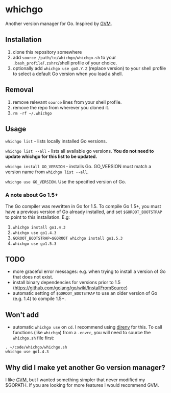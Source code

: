 # whichgo
Another version manager for Go. Inspired by [GVM](https://github.com/moovweb/gvm).

## Installation
1. clone this repository somewhere
1. add `source /path/to/whichgo/whichgo.sh` to your `.bash_profile`/`.zshrc`/shell profile of your choice.
1. optionally add `whichgo use goX.Y.Z` (replace version) to your shell profile to select a default Go version when you load a shell.

## Removal
1. remove relevant `source` lines from your shell profile.
1. remove the repo from wherever you cloned it.
1. `rm -rf ~/.whichgo`

## Usage
`whichgo list` - lists locally installed Go versions.

`whichgo list --all` - lists all available go versions. **You do not need to update whichgo for this list to be updated.**

`whichgo install GO_VERSION` - installs Go. GO_VERSION must match a version name from `whichgo list --all`.

`whichgo use GO_VERSION`. Use the specified version of Go.

### A note about Go 1.5+
The Go compiler was rewritten in Go for 1.5. To compile Go 1.5+, you must have a previous version of Go already installed, and set `$GOROOT_BOOTSTRAP` to point to this installation. E.g:
1. `whichgo install go1.4.3`
1. `whichgo use go1.4.3`
1. `GOROOT_BOOTSTRAP=$GOROOT whichgo install go1.5.3`
1. `whichgo use go1.5.3`

## TODO
* more graceful error messages: e.g. when trying to install a version of Go that does not exist.
* install binary dependencies for versions prior to 1.5 (https://github.com/golang/go/wiki/InstallFromSource)
* automatic setting of `$GOROOT_BOOTSTRAP` to use an older version of Go (e.g. 1.4) to compile 1.5+.

## Won't add
* automatic `whichgo use` on `cd`. I recommend using [direnv](https://github.com/direnv/direnv) for this. To call functions (like `whichgo`) from a `.envrc`, you will need to source the `whichgo.sh` file first:
```
. ~/code/whichgo/whichgo.sh
whichgo use go1.4.3
```

## Why did I make yet another Go version manager?
I like [GVM](https://github.com/moovweb/gvm), but I wanted something simpler that never modified my $GOPATH. If you are looking for more features I would recommend GVM.
